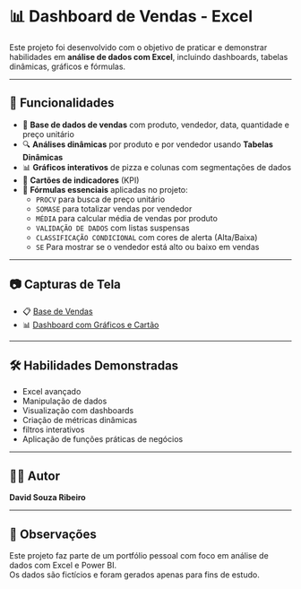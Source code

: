 # 📊 Dashboard de Vendas - Excel

Este projeto foi desenvolvido com o objetivo de praticar e demonstrar habilidades em **análise de dados com Excel**, incluindo dashboards, tabelas dinâmicas, gráficos e fórmulas.

---

## 📌 Funcionalidades

- 🧾 **Base de dados de vendas** com produto, vendedor, data, quantidade e preço unitário
- 🔍 **Análises dinâmicas** por produto e por vendedor usando **Tabelas Dinâmicas**
- 📊 **Gráficos interativos** de pizza e colunas com segmentações de dados
- 🎯 **Cartões de indicadores** (KPI) 
- 🧠 **Fórmulas essenciais** aplicadas no projeto:
  - `PROCV` para busca de preço unitário
  - `SOMASE` para totalizar vendas por vendedor
  - `MÉDIA` para calcular média de vendas por produto
  - `VALIDAÇÃO DE DADOS` com listas suspensas
  - `CLASSIFICAÇÃO CONDICIONAL` com cores de alerta (Alta/Baixa)
  - `SE` Para mostrar se o vendedor está alto ou baixo em vendas

---

## 📷 Capturas de Tela

- 📋 [Base de Vendas](Imagens/valorunitario.jpg)
- 📊 [Dashboard com Gráficos e Cartão](Imagens/tabeladinamica.jpg)


---

## 🛠️ Habilidades Demonstradas

- Excel avançado
- Manipulação de dados
- Visualização com dashboards
- Criação de métricas dinâmicas
- filtros interativos
- Aplicação de funções práticas de negócios

---

## 👨‍💻 Autor

**David Souza Ribeiro**  

---

## 📝 Observações

Este projeto faz parte de um portfólio pessoal com foco em análise de dados com Excel e Power BI.  
Os dados são fictícios e foram gerados apenas para fins de estudo.
